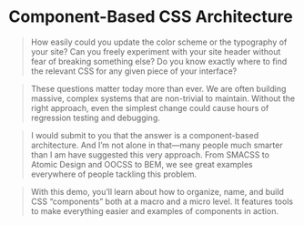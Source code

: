 # Component-Based CSS Architecture

> How easily could you update the color scheme or the typography of your site? Can you freely experiment with your site header without fear of breaking something else? Do you know exactly where to find the relevant CSS for any given piece of your interface?

> These questions matter today more than ever. We are often building massive, complex systems that are non-trivial to maintain. Without the right approach, even the simplest change could cause hours of regression testing and debugging.

> I would submit to you that the answer is a component-based architecture. And I’m not alone in that—many people much smarter than I am have suggested this very approach. From SMACSS to Atomic Design and OOCSS to BEM, we see great examples everywhere of people tackling this problem.

> With this demo, you’ll learn about how to organize, name, and build CSS “components” both at a macro and a micro level. It features tools to make everything easier and examples of components in action.
